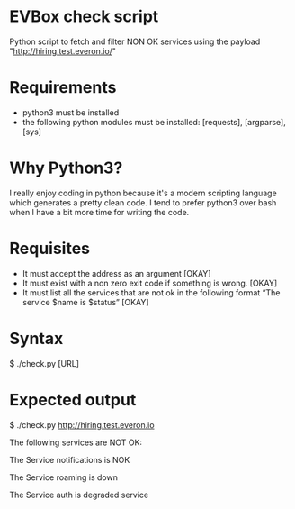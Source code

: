 # EVBox check script

Python script to fetch and filter NON OK services using the payload "http://hiring.test.everon.io/"

# Requirements

- python3 must be installed
- the following python modules must be installed: [requests], [argparse], [sys]

# Why Python3?
I really enjoy coding in python because it's a modern scripting language which generates a pretty clean code. I tend to prefer python3 over bash when I have a bit more time for writing the code.

# Requisites

- It must accept the address as an argument [OKAY]
- It must exist with a non zero exit code if something is wrong. [OKAY]
- It must list all the services that are not ok in the following format “The service $name is $status” [OKAY]

# Syntax

$ ./check.py [URL]

# Expected output

$ ./check.py http://hiring.test.everon.io

The following services are NOT OK:

The Service notifications is NOK

The Service roaming is down

The Service auth is degraded service
